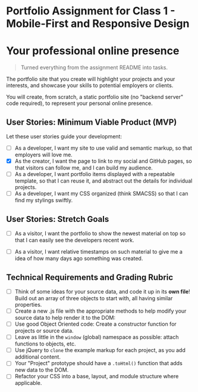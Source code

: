 # Portfolio Assignment for Class 1 - Mobile-First and Responsive Design

# Your professional online presence

> Turned everything from the assignment README into tasks.

The portfolio site that you create will highlight your projects and your interests, and showcase your skills to potential employers or clients.

You will create, from scratch, a static portfolio site (no "backend server" code required), to represent your personal online presence.

## User Stories: Minimum Viable Product (MVP)
Let these user stories guide your development:
 - [ ] As a developer, I want my site to use valid and semantic markup, so that employers will love me.
 - [x] As the creator, I want the page to link to my social and GitHub pages, so that visitors can follow me, and I can build my audience.
 - [ ] As a developer, I want portfolio items displayed with a repeatable template, so that I can reuse it, and abstract out the details for individual projects.
 - [ ] As a developer, I want my CSS organized (think SMACSS) so that I can find my stylings swiftly.

## User Stories: Stretch Goals
- [ ] As a visitor, I want the portfolio to show the newest material on top so that I can easily see the developers recent work.
- [ ] As a visitor, I want relative timestamps on such material to give me a idea of how many days ago something was created.


## Technical Requirements and Grading Rubric
  - [ ] Think of some ideas for your source data, and code it up in its **own file**! Build out an array of three objects to start with, all having similar properties.
  - [ ] Create a new .js file with the appropriate methods to help modify your source data to help render it to the DOM:
  - [ ] Use good Object Oriented code: Create a constructor function for projects or source data.
  - [ ] Leave as little in the `window` (global) namespace as possible: attach functions to objects, etc.
  - [ ] Use jQuery to `clone` the example markup for each project, as you add additional content.
  - [ ] Your "Project" prototype should have a `.toHtml()` function that adds new data to the DOM.
  - [ ] Refactor your CSS into a base, layout, and module structure where applicable.
